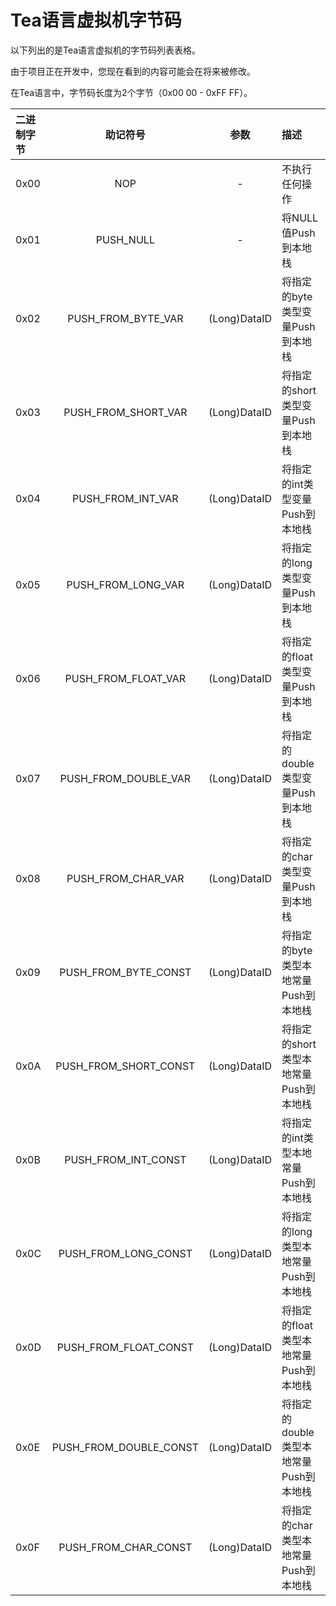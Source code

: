 # Tea语言虚拟机字节码

以下列出的是Tea语言虚拟机的字节码列表表格。

由于项目正在开发中，您现在看到的内容可能会在将来被修改。

在Tea语言中，字节码长度为2个字节（0x00 00 - 0xFF FF）。

| 二进制字节  | 助记符号  |  参数      | 描述   |
| :---------- | :----:     | :--------: | :----- |
| 0x00 | NOP | - | 不执行任何操作 |
| 0x01 | PUSH_NULL | - | 将NULL值Push到本地栈 |
| 0x02 | PUSH_FROM_BYTE_VAR | (Long)DataID | 将指定的byte类型变量Push到本地栈 |
| 0x03 | PUSH_FROM_SHORT_VAR | (Long)DataID | 将指定的short类型变量Push到本地栈 |
| 0x04 | PUSH_FROM_INT_VAR | (Long)DataID | 将指定的int类型变量Push到本地栈 |
| 0x05 | PUSH_FROM_LONG_VAR | (Long)DataID | 将指定的long类型变量Push到本地栈 |
| 0x06 | PUSH_FROM_FLOAT_VAR | (Long)DataID | 将指定的float类型变量Push到本地栈 |
| 0x07 | PUSH_FROM_DOUBLE_VAR | (Long)DataID | 将指定的double类型变量Push到本地栈 |
| 0x08 | PUSH_FROM_CHAR_VAR | (Long)DataID | 将指定的char类型变量Push到本地栈 |
| 0x09 | PUSH_FROM_BYTE_CONST | (Long)DataID | 将指定的byte类型本地常量Push到本地栈 |
| 0x0A | PUSH_FROM_SHORT_CONST | (Long)DataID | 将指定的short类型本地常量Push到本地栈 |
| 0x0B | PUSH_FROM_INT_CONST | (Long)DataID | 将指定的int类型本地常量Push到本地栈 |
| 0x0C | PUSH_FROM_LONG_CONST | (Long)DataID | 将指定的long类型本地常量Push到本地栈 |
| 0x0D | PUSH_FROM_FLOAT_CONST | (Long)DataID | 将指定的float类型本地常量Push到本地栈 |
| 0x0E | PUSH_FROM_DOUBLE_CONST | (Long)DataID | 将指定的double类型本地常量Push到本地栈 |
| 0x0F | PUSH_FROM_CHAR_CONST | (Long)DataID | 将指定的char类型本地常量Push到本地栈 |







